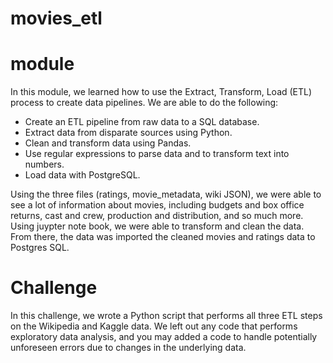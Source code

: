 # movies_etl

# module 

In this module, we learned how to use the Extract, Transform, Load (ETL) process to create data pipelines. We are able to do the following: 
- Create an ETL pipeline from raw data to a SQL database.
- Extract data from disparate sources using Python.
- Clean and transform data using Pandas.
- Use regular expressions to parse data and to transform text into numbers.
- Load data with PostgreSQL.

Using the three files (ratings, movie_metadata, wiki JSON), we were able to see a lot of information about movies, including budgets and box office returns, cast and crew, production and distribution, and so much more. Using juypter note book, we were able to transform and clean the data. From there, the data was imported the cleaned movies and ratings data to Postgres SQL. 

# Challenge

In this challenge, we wrote a Python script that performs all three ETL steps on the Wikipedia and Kaggle data. We left out any code that performs exploratory data analysis, and you may added a code to handle potentially unforeseen errors due to changes in the underlying data.
